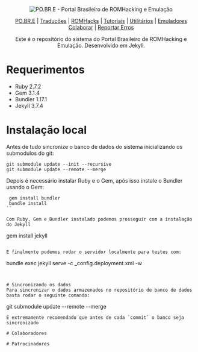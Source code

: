 <p align="center"><img alt="PO.BR.E - Portal Brasileiro de ROMHacking e Emulação" src="https://github.com/romhackersbr/romhackersbr.github.io/blob/main/assets/svg/logo.svg"></p>
<p align="center">
    <a href="https://romhackers.org/">PO.BR.E</a> |
    <a href="https://romhackers.org/traducoes">Traduções</a> |
    <a href="https://romhackers.org/romhacks">ROMHacks</a> |
    <a href="https://romhackers.org/tutoriais">Tutoriais</a> |
    <a href="https://romhackers.org/utilitarios">Utilitários</a> |
    <a href="https://romhackers.org/emuladores">Emuladores</a>
    <br />
    <a href="https://romhackers.org/colaborando">Colaborar</a> | 
    <a href="https://romhackers.org/https://github.com/romhackersbr/romhackersbr.github.io/issues">Reportar Erros</a>
</p>
<p align="center">
Este é o repositório do sistema do Portal Brasileiro de ROMHacking e Emulação. Desenvolvido em Jekyll.
</p>

# Requerimentos
- Ruby 2.7.2
- Gem 3.1.4
- Bundler 1.17.1
- Jekyll 3.7.4


# Instalação local
Antes de tudo sincronize o banco de dados do sistema inicializando os submodulos do git:
```
git submodule update --init --recursive
git submodule update --remote --merge
```

Depois é necessário instalar Ruby e o Gem, após isso instale o Bundler usando o Gem:
```
 gem install bundler
 bundle install
``

Com Ruby, Gem e Bundler instalado podemos prosseguir com a instalação do Jekyll
```
 gem install jekyll
```

E finalmente podemos rodar o servidor localmente para testes com:
```
 bundle exec jekyll serve -c _config.deployment.xml -w
```


# Sincronizando os dados
Para sincronizar o dados armazenados no repositório de banco de dados basta rodar o seguinte comando:
```
git submodule update --remote --merge
```
É extremamente recomendado que antes de cada `commit` o banco seja sincronizado

# Colaboradores

# Patrocinadores

